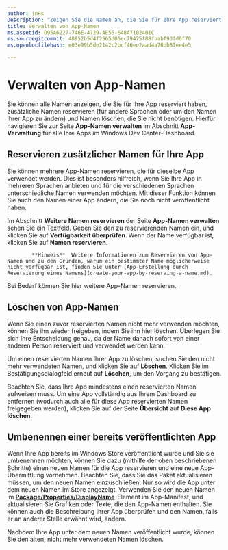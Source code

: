 ```yaml
---
author: jnHs
Description: "Zeigen Sie die Namen an, die Sie für Ihre App reserviert haben, reservieren Sie zusätzliche Namen (für andere Sprachen oder um den Namen Ihrer App zu ändern), und löschen Sie reservierte Namen, die Sie nicht mehr benötigen."
title: Verwalten von App-Namen
ms.assetid: D95A6227-746E-4729-AE55-648A7102401C
ms.sourcegitcommit: 48952b5d4f2565d06ec79475f88fbabf93fd0f70
ms.openlocfilehash: e03e99b5de2142c2bcf46ee2aad4a76bb87ee4e5

---
```


# Verwalten von App-Namen


Sie können alle Namen anzeigen, die Sie für Ihre App reserviert haben, zusätzliche Namen reservieren (für andere Sprachen oder um den Namen Ihrer App zu ändern) und Namen löschen, die Sie nicht benötigen. Hierfür navigieren Sie zur Seite **App-Namen verwalten** im Abschnitt **App-Verwaltung** für alle Ihre Apps im Windows Dev Center-Dashboard.

## Reservieren zusätzlicher Namen für Ihre App

Sie können mehrere App-Namen reservieren, die für dieselbe App verwendet werden. Dies ist besonders hilfreich, wenn Sie Ihre App in mehreren Sprachen anbieten und für die verschiedenen Sprachen unterschiedliche Namen verwenden möchten. Mit dieser Funktion können Sie auch den Namen einer App ändern, die Sie noch nicht veröffentlicht haben.

Im Abschnitt **Weitere Namen reservieren** der Seite **App-Namen verwalten** sehen Sie ein Textfeld. Geben Sie den zu reservierenden Namen ein, und klicken Sie auf **Verfügbarkeit überprüfen**. Wenn der Name verfügbar ist, klicken Sie auf **Namen reservieren**.

> 
            **Hinweis**  Weitere Informationen zum Reservieren von App-Namen und zu den Gründen, warum ein bestimmter Name möglicherweise nicht verfügbar ist, finden Sie unter [App-Erstellung durch Reservierung eines Namens](create-your-app-by-reserving-a-name.md).

Bei Bedarf können Sie hier weitere App-Namen reservieren.

## Löschen von App-Namen

Wenn Sie einen zuvor reservierten Namen nicht mehr verwenden möchten, können Sie ihn wieder freigeben, indem Sie ihn hier löschen. Überlegen Sie sich Ihre Entscheidung genau, da der Name danach sofort von einer anderen Person reserviert und verwendet werden kann.

Um einen reservierten Namen Ihrer App zu löschen, suchen Sie den nicht mehr verwendeten Namen, und klicken Sie auf **Löschen**. Klicken Sie im Bestätigungsdialogfeld erneut auf **Löschen**, um den Vorgang zu bestätigen.

Beachten Sie, dass Ihre App mindestens einen reservierten Namen aufweisen muss. Um eine App vollständig aus Ihrem Dashboard zu entfernen (wodurch auch alle für diese App reservierten Namen freigegeben werden), klicken Sie auf der Seite **Übersicht** auf **Diese App löschen**.

## Umbenennen einer bereits veröffentlichten App

Wenn Ihre App bereits im Windows Store veröffentlicht wurde und Sie sie umbenennen möchten, können Sie dazu (mithilfe der oben beschriebenen Schritte) einen neuen Namen für die App reservieren und eine neue App-Übermittlung vornehmen. Beachten Sie, dass Sie das Paket aktualisieren müssen, um den neuen Namen einzuschließen. Nur so wird die App unter dem neuen Namen im Store angezeigt. Verwenden Sie den neuen Namen im [**Package/Properties/DisplayName**](https://msdn.microsoft.com/library/windows/apps/dn423240)-Element im App-Manifest, und aktualisieren Sie Grafiken oder Texte, die den App-Namen enthalten. Sie können auch die Beschreibung Ihrer App überprüfen und den Namen, falls er an anderer Stelle erwähnt wird, ändern.

Nachdem Ihre App unter dem neuen Namen veröffentlicht wurde, können Sie den alten, nicht mehr verwendeten Namen löschen.

 

 







<!--HONumber=Jun16_HO4-->



